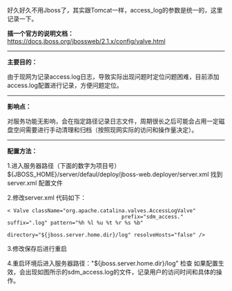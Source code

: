 好久好久不用Jboss了，其实跟Tomcat一样，access_log的参数是统一的，这里记录一下。

**插一个官方的说明文档：** 
https://docs.jboss.org/jbossweb/2.1.x/config/valve.html

----------

**主要目的：**

由于现网为记录access.log日志，导致实际出现问题时定位问题困难，目前添加access.log配置进行记录，方便问题定位。

----------

**影响点：**

对服务功能无影响，会在指定路径记录日志文件，周期很长之后可能会占用一定磁盘空间需要进行手动清理和归档（按照现网实际的访问和操作量决定）。

----------

**配置方法：**

1.进入服务器路径（下面的数字为项目号） 
${JBOSS_HOME}/server/defaul/deploy/jboss-web.deployer/server.xml
找到 server.xml 配置文件

2.修改server.xml
代码如下：

    < Valve className="org.apache.catalina.valves.AccessLogValve" 
                                         prefix="sdm_access." suffix=".log" pattern="%h %l %u %t %r %s %b" 
                                         directory="${jboss.server.home.dir}/log" resolveHosts="false" />

3.修改保存后进行重启

4.重启环境后进入服务器路径："${jboss.server.home.dir}/log" 检查
如果配置生效，会出现如图所示的sdm_access.log的文件，记录用户的访问时间和具体的操作。

